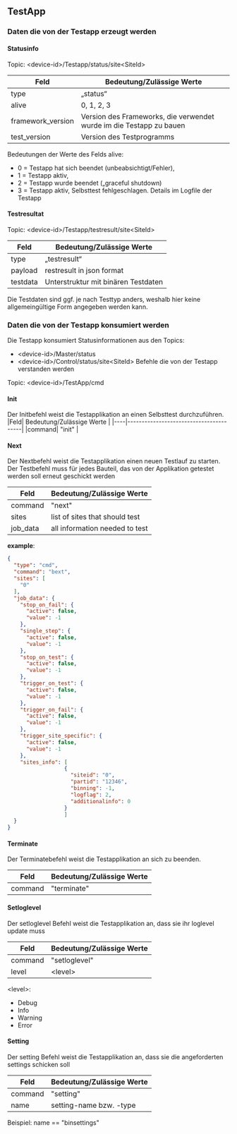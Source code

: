## TestApp

### Daten die von der Testapp erzeugt werden

#### Statusinfo

Topic: \<device-id>/Testapp/status/site\<SiteId>

|Feld| Bedeutung/Zulässige Werte   |
|----|------------------------------|
|type| „status“                    |
|alive | 0, 1, 2, 3                 |
|framework_version|Version des Frameworks, die verwendet wurde im die Testapp zu bauen|
|test_version|Version des Testprogramms|

Bedeutungen der Werte des Felds alive:

* 0 = Testapp hat sich beendet (unbeabsichtigt/Fehler),
* 1 = Testapp aktiv,
* 2 = Testapp wurde beendet („graceful shutdown)
* 3 = Testapp aktiv, Selbsttest fehlgeschlagen. Details im Logfile der Testapp

#### Testresultat

Topic: \<device-id>/Testapp/testresult/site\<SiteId>

|Feld| Bedeutung/Zulässige Werte             |
|----|----------------------------------------|
|type| „testresult“                          |
|payload | restresult in json format          |
|testdata| Unterstruktur mit binären Testdaten|

Die Testdaten sind ggf. je nach Testtyp anders, weshalb hier keine allgemeingültige Form angegeben werden kann.

### Daten die von der Testapp konsumiert werden

Die Testapp konsumiert Statusinformationen aus den Topics:

* \<device-id>/Master/status
* \<device-id>/Control/status/site\<SiteId>
Befehle die von der Testapp verstanden werden

Topic: \<device-id>/TestApp/cmd

#### Init

Der Initbefehl weist die Testapplikation an einen Selbsttest durchzuführen.
|Feld| Bedeutung/Zulässige Werte             |
|----|----------------------------------------|
|command| "init"                              |

#### Next

Der Nextbefehl weist die Testapplikation einen neuen Testlauf zu starten. Der Testbefehl muss für jedes Bauteil, das von der Applikation getestet werden soll erneut geschickt werden

|Feld    | Bedeutung/Zulässige Werte           |
|------- |-------------------------------------|
|command | "next"                              |
|sites   | list of sites that should test      |
|job_data| all information needed to test      |

__example__:
```json
{
  "type": "cmd",
  "command": "bext",
  "sites": [
    "0"
  ],
  "job_data": {
    "stop_on_fail": {
      "active": false,
      "value": -1
    },
    "single_step": {
      "active": false,
      "value": -1
    },
    "stop_on_test": {
      "active": false,
      "value": -1
    },
    "trigger_on_test": {
      "active": false,
      "value": -1
    },
    "trigger_on_fail": {
      "active": false,
      "value": -1
    },
    "trigger_site_specific": {
      "active": false,
      "value": -1
    },
    "sites_info": [
                  {
                    "siteid": "0",
                    "partid": "12346",
                    "binning": -1,
                    "logflag": 2,
                    "additionalinfo": 0
                  }
                  ]
  }
}
```

#### Terminate

Der Terminatebefehl weist die Testapplikation an sich zu beenden.

|Feld| Bedeutung/Zulässige Werte             |
|----|----------------------------------------|
|command| "terminate"                         |

#### Setloglevel

Der setloglevel Befehl weist die Testapplikation an, dass sie ihr loglevel update muss

|Feld| Bedeutung/Zulässige Werte             |
|----|----------------------------------------|
|command| "setloglevel"                         |
|level| \<level>|
\<level>:

* Debug
* Info
* Warning
* Error

#### Setting

Der setting Befehl weist die Testapplikation an, dass sie die angeforderten settings schicken soll

|Feld| Bedeutung/Zulässige Werte             |
|----|----------------------------------------|
|command| "setting"                         |
|name| setting-name bzw. -type

Beispiel: name == "binsettings"

